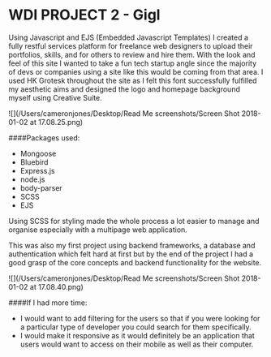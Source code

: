 # WDI PROJECT 2 - Gigl

Using Javascript and EJS (Embedded Javascript Templates) I created a fully restful services platform for freelance web designers to upload their portfolios, skills, and for others to review and hire them. With the look and feel of this site I wanted to take a fun tech startup angle since the majority of devs or companies using a site like this would be coming from that area. I used HK Grotesk throughout the site as I felt this font successfully fulfilled my aesthetic aims and designed the logo and homepage background myself using Creative Suite. 

![](/Users/cameronjones/Desktop/Read Me screenshots/Screen Shot 2018-01-02 at 17.08.25.png)

####Packages used:

- Mongoose 
- Bluebird
- Express.js
- node.js
- body-parser
- SCSS
- EJS

Using SCSS for styling made the whole process a lot easier to manage and organise especially with a multipage web application.

This was also my first project using backend frameworks, a database and authentication which felt hard at first but by the end of the project I had a good grasp of the core concepts and backend functionality for the website.

![](/Users/cameronjones/Desktop/Read Me screenshots/Screen Shot 2018-01-02 at 17.08.40.png)

####If I had more time:

- I would want to add filtering for the users so that if you were looking for a particular type of developer you could search for them specifically.
- I would make it responsive as it would definitely be an application that users would want to access on their mobile as well as their computer.

 










